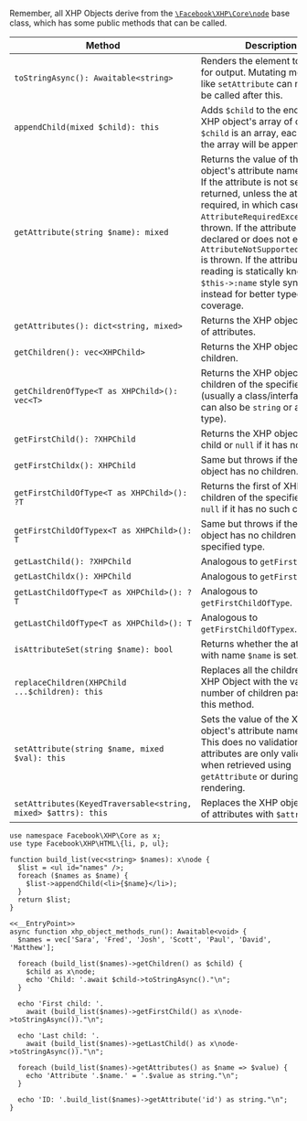 Remember, all XHP Objects derive from the [`\Facebook\XHP\Core\node`](/hack/XHP/interfaces) base class, which has some public methods that can be called.

Method | Description
--------|------------
`toStringAsync(): Awaitable<string>` | Renders the element to a string for output. Mutating methods like `setAttribute` can no longer be called after this.
`appendChild(mixed $child): this` | Adds `$child` to the end of the XHP object's array of children. If `$child` is an array, each item in the array will be appended.
`getAttribute(string $name): mixed` | Returns the value of the XHP object's attribute named `$name`. If the attribute is not set, `null` is returned, unless the attribute is required, in which case `AttributeRequiredException` is thrown. If the attribute is not declared or does not exist, then `AttributeNotSupportedException` is thrown. If the attribute you are reading is statically known, use `$this->:name` style syntax instead for better typechecker coverage.
`getAttributes(): dict<string, mixed>` | Returns the XHP object's array of attributes.
`getChildren(): vec<XHPChild>` | Returns the XHP object's children.
`getChildrenOfType<T as XHPChild>(): vec<T>` | Returns the XHP object's children of the specified type (usually a class/interface, but can also be `string` or another type).
`getFirstChild(): ?XHPChild` | Returns the XHP object's first child or `null` if it has no children.
`getFirstChildx(): XHPChild` | Same but throws if the XHP object has no children.
`getFirstChildOfType<T as XHPChild>(): ?T` | Returns the first of XHP object's children of the specified type, or `null` if it has no such children.
`getFirstChildOfTypex<T as XHPChild>(): T` | Same but throws if the XHP object has no children of the specified type.
`getLastChild(): ?XHPChild` | Analogous to `getFirstChild`.
`getLastChildx(): XHPChild` | Analogous to `getFirstChildx`.
`getLastChildOfType<T as XHPChild>(): ?T` | Analogous to `getFirstChildOfType`.
`getLastChildOfType<T as XHPChild>(): T` | Analogous to `getFirstChildOfTypex`.
`isAttributeSet(string $name): bool` | Returns whether the attribute with name `$name` is set.
`replaceChildren(XHPChild ...$children): this` | Replaces all the children of this XHP Object with the variable number of children passed to this method.
`setAttribute(string $name, mixed $val): this` | Sets the value of the XHP object's attribute named `$name`. This does no validation, attributes are only validated when retrieved using `getAttribute` or during rendering.
`setAttributes(KeyedTraversable<string, mixed> $attrs): this` | Replaces the XHP object's array of attributes with `$attrs`.

```hack no-extract
use namespace Facebook\XHP\Core as x;
use type Facebook\XHP\HTML\{li, p, ul};

function build_list(vec<string> $names): x\node {
  $list = <ul id="names" />;
  foreach ($names as $name) {
    $list->appendChild(<li>{$name}</li>);
  }
  return $list;
}

<<__EntryPoint>>
async function xhp_object_methods_run(): Awaitable<void> {
  $names = vec['Sara', 'Fred', 'Josh', 'Scott', 'Paul', 'David', 'Matthew'];

  foreach (build_list($names)->getChildren() as $child) {
    $child as x\node;
    echo 'Child: '.await $child->toStringAsync()."\n";
  }

  echo 'First child: '.
    await (build_list($names)->getFirstChild() as x\node->toStringAsync())."\n";

  echo 'Last child: '.
    await (build_list($names)->getLastChild() as x\node->toStringAsync())."\n";

  foreach (build_list($names)->getAttributes() as $name => $value) {
    echo 'Attribute '.$name.' = '.$value as string."\n";
  }

  echo 'ID: '.build_list($names)->getAttribute('id') as string."\n";
}
```
